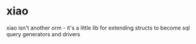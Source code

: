# xiao
xiao isn't another orm - it's a little lib for extending structs to become sql query generators and drivers
